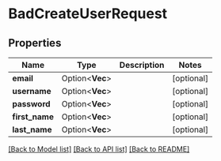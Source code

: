 # BadCreateUserRequest

## Properties

Name | Type | Description | Notes
------------ | ------------- | ------------- | -------------
**email** | Option<**Vec<String>**> |  | [optional]
**username** | Option<**Vec<String>**> |  | [optional]
**password** | Option<**Vec<String>**> |  | [optional]
**first_name** | Option<**Vec<String>**> |  | [optional]
**last_name** | Option<**Vec<String>**> |  | [optional]

[[Back to Model list]](../README.md#documentation-for-models) [[Back to API list]](../README.md#documentation-for-api-endpoints) [[Back to README]](../README.md)


